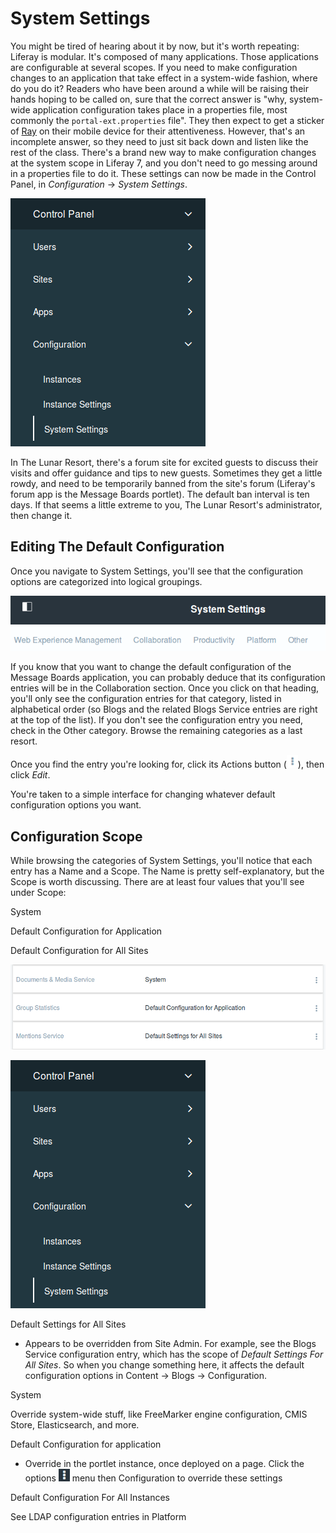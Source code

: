 # System Settings

You might be tired of hearing about it by now, but it's worth repeating: Liferay
is modular. It's composed of many applications. Those applications are
configurable at several scopes. If you need to make configuration changes to an
application that take effect in a system-wide fashion, where do you do it?
Readers who have been around a while will be raising their hands hoping to be
called on, sure that the correct answer is "why, system-wide application
configuration takes place in a properties file, most commonly the
`portal-ext.properties` file". They then expect to get a sticker of [Ray](https://www.liferay.com/ray) on their mobile device for their attentiveness. However, that's an
incomplete answer, so they need to just sit back down and listen like the rest
of the class. There's a brand new way to make configuration changes at the
system scope in Liferay 7, and you don't need to go messing around in a
properties file to do it. These settings can now be made in the Control Panel,
in *Configuration* &rarr; *System Settings*. 

![Figure 1: System Settings are accessed through the Control Panel.](../../images/system-settings-product-menu.png)

In The Lunar Resort, there's a forum site for excited guests to discuss their
visits and offer guidance and tips to new guests. Sometimes they get a little
rowdy, and need to be temporarily banned from the site's forum (Liferay's forum
app is the Message Boards portlet). The default ban interval is ten days. If that
seems a little extreme to you, The Lunar Resort's administrator, then change it. 

## Editing The Default Configuration

Once you navigate to System Settings, you'll see that the configuration options
are categorized into logical groupings. 

![Figure 2: System Settings are organized by component.](../../images/system-settings-components.png)

If you know that you want to change the default configuration of the Message
Boards application, you can probably deduce that its configuration entries will
be in the Collaboration section. Once you click on that heading, you'll only see
the configuration entries for that category, listed in alphabetical order (so
Blogs and the related Blogs Service entries are right at the top of the list).
If you don't see the configuration entry you need, check in the Other category.
Browse the remaining categories as a last resort.

Once you find the entry you're looking for, click its Actions button
(![Actions](../../images/icon-actions.png)), then click *Edit*.

You're taken to a simple interface for changing whatever default configuration
options you want.

<!--Mention search? Or a link to the application categories? They're not the same
categories as exist in the Add Applications menu-->




## Configuration Scope

While browsing the categories of System Settings, you'll notice that each entry
has a Name and a Scope. The Name is pretty self-explanatory, but the Scope is
worth discussing. There are at least four values that you'll see under Scope:

System

Default Configuration for Application

Default Configuration for All Sites

![Figure X: Each System Settings entry will have a configuration Scope.](../../images/system-settings-scope.png)

<!-- Need a Lunar Resort example -->

<!-- Configuration Scopes diagram should go here, too -->

<!-- Make sure to note that more granular configurations override system-wide
ones, and that UI configurations override those set in properties files. -->

<!-- Cover Reset Default Values option -->










![Figure 4: System Settings are accessed through the Control Panel.](../../images/system-settings-product-menu.png)





Default Settings for All Sites

- Appears to be overridden from Site Admin. For example, see the Blogs Service
configuration entry, which has the scope of *Default Settings For All Sites*. So
when you change something here, it affects the default configuration options in
Content &rarr; Blogs &rarr; Configuration.

<!--![Figure X: IMAGE OF SIDE_BY_SIDE CONFIGURATION IN SITE ADMIN AND CONFIG
ADMIN]()-->

System

Override system-wide stuff, like FreeMarker engine configuration, CMIS Store,
Elasticsearch, and more.

Default Configuration for application

- Override in the portlet instance, once deployed on a page. Click the options
![Options](../../images/icon-options.png) menu then Configuration to override
these settings 

Default Configuration For All Instances

See LDAP configuration entries in Platform
